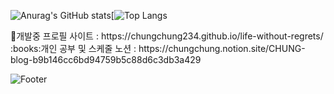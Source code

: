 

![Anurag's GitHub stats](https://github-readme-stats.vercel.app/api?username=chungchung234&show_icons=true&theme=dark)[![Top Langs](https://github-readme-stats.vercel.app/api/top-langs/?username=chungchung234&langs_count=10&layout=compact&theme=dark)

<div></div>
🔧개발중 프로필 사이트 : https://chungchung234.github.io/life-without-regrets/

<div></div>
:books:개인 공부 및 스케줄 노션 : https://chungchung.notion.site/CHUNG-blog-b9b146cc6bd94759b5c88d6c3db3a429



![Footer](https://capsule-render.vercel.app/api?type=waving&color=auto&height=200&section=footer)
